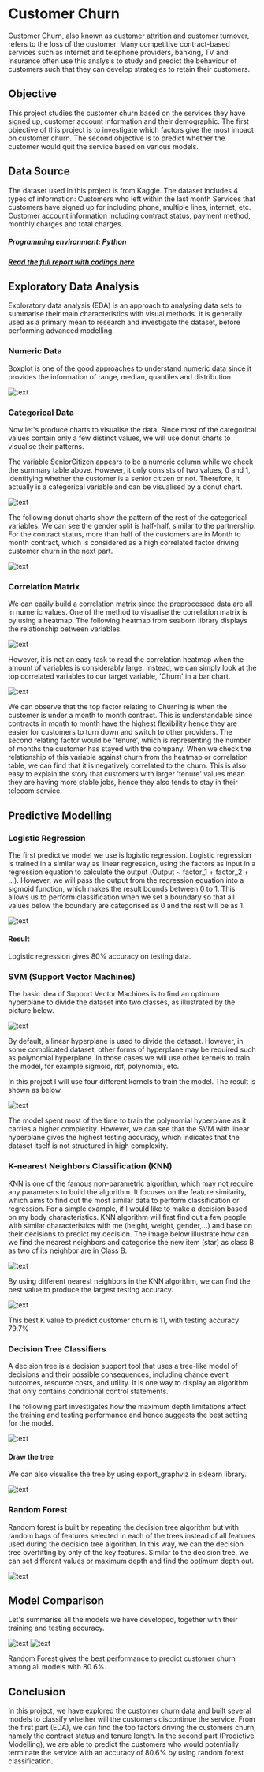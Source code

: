 # Customer Churn
Customer Churn, also known as customer attrition and customer turnover, refers to the loss of the customer.
Many competitive contract-based services such as internet and telephone providers, banking, TV and insurance often use this analysis to study and predict the behaviour of customers such that they can develop strategies to retain their customers.


## Objective
This project studies the customer churn based on the services they have signed up, customer account information and their demographic. The first objective of this project is to investigate which factors give the most impact on customer churn. The second objective is to predict whether the customer would quit the service based on various models.


## Data Source
The dataset used in this project is from Kaggle. The dataset includes 4 types of information:
Customers who left within the last month
Services that customers have signed up for including phone, multiple lines, internet, etc.
Customer account information including contract status, payment method, monthly charges and total charges.

##### Programming environment: Python

##### [Read the full report with codings here](https://nbviewer.jupyter.org/github/tommy539/Data-Science-Project/blob/master/Customer%20Churn%20Study/Customer%20Churn%20Study.ipynb)

## Exploratory Data Analysis
Exploratory data analysis (EDA) is an approach to analysing data sets to summarise their main characteristics with visual methods. It is generally used as a primary mean to research and investigate the dataset, before performing advanced modelling.

### Numeric Data
Boxplot is one of the good approaches to understand numeric data since it provides the information of range, median, quantiles and distribution.

![text](https://github.com/tommy539/Data-Science-Project/blob/master/Customer%20Churn%20Study/images/Boxplot.png)

### Categorical Data
Now let's produce charts to visualise the data. Since most of the categorical values contain only a few distinct values, we will use donut charts to visualise their patterns.

The variable SeniorCitizen appears to be a numeric column while we check the summary table above. However, it only consists of two values, 0 and 1, identifying whether the customer is a senior citizen or not. Therefore, it actually is a categorical variable and can be visualised by a donut chart.

![text](https://github.com/tommy539/Data-Science-Project/blob/master/Customer%20Churn%20Study/images/donut.png)

The following donut charts show the pattern of the rest of the categorical variables. 
We can see the gender split is half-half, similar to the partnership. For the contract status, more than half of the customers are in Month to month contract, which is considered as a high correlated factor driving customer churn in the next part.

![text](https://github.com/tommy539/Data-Science-Project/blob/master/Customer%20Churn%20Study/images/donut2.png)

### Correlation Matrix
We can easily build a correlation matrix since the preprocessed data are all in numeric values. 
One of the method to visualise the correlation matrix is by using a heatmap. The following heatmap from seaborn library displays the relationship between variables.

![text](https://github.com/tommy539/Data-Science-Project/blob/master/Customer%20Churn%20Study/images/correlation.png)

However, it is not an easy task to read the correlation heatmap when the amount of variables is considerably large. Instead, we can simply look at the top correlated variables to our target variable, 'Churn' in a bar chart.

![text](https://github.com/tommy539/Data-Science-Project/blob/master/Customer%20Churn%20Study/images/corr-bar.png)

We can observe that the top factor relating to Churning is when the customer is under a month to month contract. This is understandable since contracts in month to month have the highest flexibility hence they are easier for customers to turn down and switch to other providers.
The second relating factor would be 'tenure', which is representing the number of months the customer has stayed with the company. When we check the relationship of this variable against churn from the heatmap or correlation table, we can find that it is negatively correlated to the churn. This is also easy to explain the story that customers with larger 'tenure' values mean they are having more stable jobs, hence they also tends to stay in their telecom service.

## Predictive Modelling

### Logistic Regression
The first predictive model we use is logistic regression. Logistic regression is trained in a similar way as linear regression, using the factors as input in a regression equation to calculate the output (Output ~ factor_1 + factor_2 + ...).
However, we will pass the output from the regression equation into a sigmoid function, which makes the result bounds between 0 to 1. This allows us to perform classification when we set a boundary so that all values below the boundary are categorised as 0 and the rest will be as 1.

![text](https://github.com/tommy539/Data-Science-Project/blob/master/Customer%20Churn%20Study/images/LR-result.png)

#### Result
Logistic regression gives 80% accuracy on testing data. 

### SVM (Support Vector Machines)
The basic idea of Support Vector Machines is to find an optimum hyperplane to divide the dataset into two classes, as illustrated by the picture below.

![text](https://github.com/tommy539/Data-Science-Project/blob/master/Customer%20Churn%20Study/images/svm-demo.png)

By default, a linear hyperplane is used to divide the dataset. However, in some complicated dataset, other forms of hyperplane may be required such as polynomial hyperplane. In those cases we will use other kernels to train the model, for example sigmoid, rbf, polynomial, etc.

In this project I will use four different kernels to train the model. The result is shown as below.

![text](https://github.com/tommy539/Data-Science-Project/blob/master/Customer%20Churn%20Study/images/SVC-result.png)

The model spent most of the time to train the polynomial hyperplane as it carries a higher complexity. However, we can see that the SVM with linear hyperplane gives the highest testing accuracy, which indicates that the dataset itself is not structured in high complexity.

### K-nearest Neighbors Classification (KNN)
KNN is one of the famous non-parametric algorithm, which may not require any parameters to build the algorithm. It focuses on the feature similarity, which aims to find out the most similar data to perform classification or regression. 
For a simple example, if I would like to make a decision based on my body characteristics. KNN algorithm will first find out a few people with similar characteristics with me (height, weight, gender,...) and base on their decisions to predict my decision.
The image below illustrate how can we find the nearest neighbors and categorise the new item (star) as class B as two of its neighbor are in Class B.

![text](https://github.com/tommy539/Data-Science-Project/blob/master/Customer%20Churn%20Study/images/KNN-demo.png)

By using different nearest neighbors in the KNN algorithm, we can find the best value to produce the largest testing accuracy.

![text](https://github.com/tommy539/Data-Science-Project/blob/master/Customer%20Churn%20Study/images/KNN-performance.png)

This best K value to predict customer churn is 11, with testing accuracy 79.7%

### Decision Tree Classifiers
A decision tree is a decision support tool that uses a tree-like model of decisions and their possible consequences, including chance event outcomes, resource costs, and utility. It is one way to display an algorithm that only contains conditional control statements.

The following part investigates how the maximum depth limitations affect the training and testing performance and hence suggests the best setting for the model.

![text](https://github.com/tommy539/Data-Science-Project/blob/master/Customer%20Churn%20Study/images/DT-performance.png)

#### Draw the tree
We can also visualise the tree by using export_graphviz in sklearn library.

![text](https://github.com/tommy539/Data-Science-Project/blob/master/Customer%20Churn%20Study/images/DT-tree.png)


### Random Forest
Random forest is built by repeating the decision tree algorithm but with random bags of features selected in each of the trees instead of all features used during the decision tree algorithm. In this way, we can the decision tree overfitting by only of the key features.
Similar to the decision tree, we can set different values or maximum depth and find the optimum depth out.

![text](https://github.com/tommy539/Data-Science-Project/blob/master/Customer%20Churn%20Study/images/RF-performance.png)


## Model Comparison
Let's summarise all the models we have developed, together with their training and testing accuracy.

![text](https://github.com/tommy539/Data-Science-Project/blob/master/Customer%20Churn%20Study/images/Model-performance.png)
![text](https://github.com/tommy539/Data-Science-Project/blob/master/Customer%20Churn%20Study/images/Model_comparision.png)

Random Forest gives the best performance to predict customer churn among all models with 80.6%.

## Conclusion
In this project, we have explored the customer churn data and built several models to classify whether will the customers discontinue the service. From the first part (EDA), we can find the top factors driving the customers churn, namely the contract status and tenure length. In the second part (Predictive Modelling), we are able to predict the customers who would potentially terminate the service with an accuracy of 80.6% by using random forest classification.
